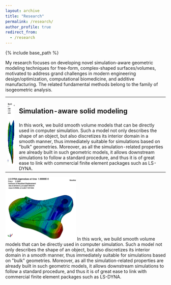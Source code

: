 ```yaml
---
layout: archive
title: "Research"
permalink: /research/
author_profile: true
redirect_from:
  - /research
---
```


{% include base_path %}

My research focuses on developing novel simulation-aware geometric modeling techniques for free-form, complex-shaped surfaces/volumes, 
motivated to address grand challenges in modern engineering design/optimization, computational biomedicine, and additive manufacturing. 
The related fundamental methods belong to the family of isogeometric analysis.

<table style="width:100%" border="0">
<tr>
<td rowspan="2">
<img height="200px" class="center-block" src="/images/engine-mount.gif">
</td>
<td>
<h2>Simulation-aware solid modeling</h2>
</td>
</tr>
<tr>
<td>
In this work, we build smooth volume models that can be directly used in computer simulation. Such a model not only describes the shape of an object, but also discretizes its interior domain in a smooth manner, thus immediately suitable for simulations based on "bulk" geometries. Moreover, as all the simulation-related properties are already built in such geometric models, it allows downstream simulations to follow a standard procedure, and thus it is of great ease to link with commercial finite element packages such as LS-DYNA.
</td>
</tr>
</table>

<img src="/images/engine-mount.gif" height="200"> In this work, we build smooth volume models that can be directly used in computer simulation. Such a model not only describes the shape of an object, but also discretizes its interior domain in a smooth manner, thus immediately suitable for simulations based on "bulk" geometries. Moreover, as all the simulation-related properties are already built in such geometric models, it allows downstream simulations to follow a standard procedure, and thus it is of great ease to link with commercial finite element packages such as LS-DYNA.
